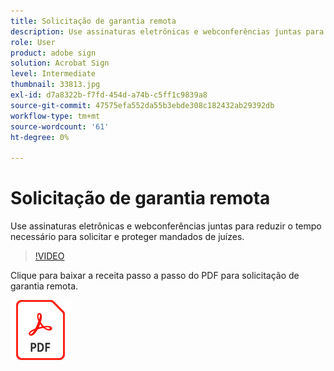 ```yaml
---
title: Solicitação de garantia remota
description: Use assinaturas eletrônicas e webconferências juntas para reduzir o tempo necessário para solicitar e proteger garantias de juízes
role: User
product: adobe sign
solution: Acrobat Sign
level: Intermediate
thumbnail: 33813.jpg
exl-id: d7a8322b-f7fd-454d-a74b-c5ff1c9839a8
source-git-commit: 47575efa552da55b3ebde308c182432ab29392db
workflow-type: tm+mt
source-wordcount: '61'
ht-degree: 0%

---
```


# Solicitação de garantia remota

Use assinaturas eletrônicas e webconferências juntas para reduzir o tempo necessário para solicitar e proteger mandados de juízes.

>[!VIDEO](https://video.tv.adobe.com/v/33813?hidetitle=true)

Clique para baixar a receita passo a passo do PDF para solicitação de garantia remota.

[![Baixar a Receita do PDF](../assets/acrobat_PDF_96.png)](../assets/UseCaseRecipe-EN-Remote-Warrant-Request.pdf)
